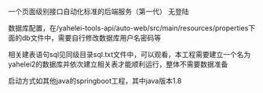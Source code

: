 一个页面级别接口自动化标准的后端服务（第一代） 无登陆

数据库配置，在/yahelei-tools-api/auto-web/src/main/resources/properties下面的db文件中，需要自行修改数据库用户名密码等

相关建表语句sql见同级目录sql.txt文件中，可以观看，本工程需要建立一个名为yahelei2的数据库并依次建立相关表才能顺利运行，整体不需要数据准备

启动方式如其他java的springboot工程，其中java版本1.8